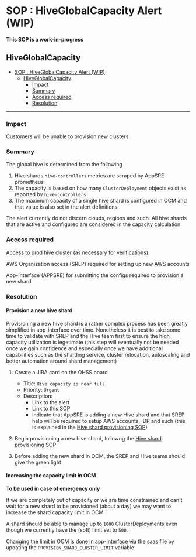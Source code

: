 # SOP : HiveGlobalCapacity Alert (WIP)

**This SOP is a work-in-progress**

## HiveGlobalCapacity

<!-- toc -->

- [SOP : HiveGlobalCapacity Alert (WIP)](#sop--hiveglobalcapacity-alert-wip)
  - [HiveGlobalCapacity](#hiveglobalcapacity)
    - [Impact](#impact)
    - [Summary](#summary)
    - [Access required](#access-required)
    - [Resolution](#resolution)

<!-- tocstop -->

---

### Impact
Customers will be unable to provision new clusters

### Summary
The global hive is determined from the following
1) Hive shards `hive-controllers` metrics are scraped by AppSRE prometheus
2) The capacity is based on how many `ClusterDeployment` objects exist as reported by `hive-controllers`
3) The maximum capacity of a single hive shard is configured in OCM and that value is also set in the alert definitions

The alert currently do not discern clouds, regions and such. All hive shards that are active and configured are considered in the capacity calculation

### Access required
Access to prod hive cluster (as necessary for verifications).

AWS Organization access (SREP) required for setting up new AWS accounts

App-Interface (APPSRE) for submitting the configs required to provision a new shard

### Resolution
#### Provision a new hive shard
Provisioning a new hive shard is a rather complex process has been greatly simplified in app-interface over time. Nonetheless it is best to take some time to validate with SREP and the Hive team first to ensure the high capacity utilization is legetimate (this step will eventually not be needed once we gain confidence and especially once we have additional capabilities such as the sharding service, cluster relocation, autoscaling and better automation around shard management)

1) Create a JIRA card on the OHSS board
   - Title: `Hive capacity is near full`
   - Priority: `Urgent`
   - Description:
     - Link to the alert
     - Link to this SOP
     - Indicate that AppSRE is adding a new Hive shard and that SREP help will be required to setup AWS accounts, IDP and such (this is explained in the [Hive shard provisioning SOP](/docs/app-sre/sop/hive-shard-provisioning.md))

2) Begin provisioning a new hive shard, followng the [Hive shard provisioning SOP](/docs/app-sre/sop/hive-shard-provisioning.md)

3) Before adding the new shard in OCM, the SREP and Hive teams should give the green light

<!-- no additional technical steps should be added here. the source of truth for hive shard provioning is the above SOP -->

#### Increasing the capacity limit in OCM
**To be used in case of emergency only**

If we are completely out of capacity or we are time constrained and can't wait for a new shard to be provisioned (about a day) we may want to increase the shard capacity limit in OCM

A shard should be able to manage up to `1000` ClusterDeployments even though we currently have the (soft) limit set to `500`.

Changing the limit in OCM is done in app-interface via the [saas file](https://gitlab.cee.redhat.com/service/app-interface/-/blob/master/data/services/ocm/cicd/saas/saas-uhc-clusters-service.yaml) by updating the `PROVISION_SHARD_CLUSTER_LIMIT` variable


